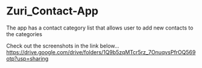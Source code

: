 # Zuri_Contact-App
The app has a contact category list that allows user to add new contacts to the categories

Check out the screenshots in the link below...
https://drive.google.com/drive/folders/1Q9b5zqMTcr5rz_7OnuqvsPfrOQ569otp?usp=sharing
